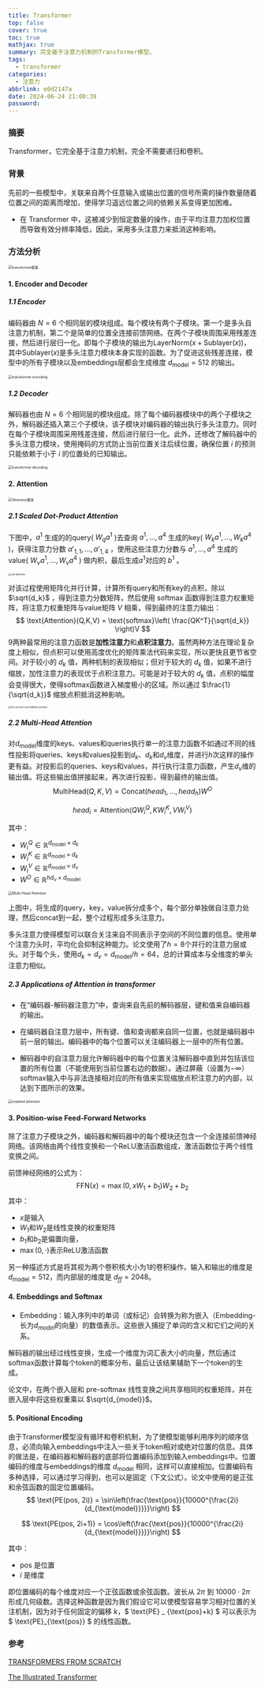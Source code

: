 ```yaml
---
title: Transformer
top: false
cover: true
toc: true
mathjax: true
summary: 完全基于注意力机制的Transformer模型。
tags:
  - transformer
categories:
  - 注意力
abbrlink: e0d2147a
date: 2024-06-24 21:00:39
password:
---
```


### 摘要

Transformer，它完全基于注意力机制，完全不需要递归和卷积。

### 背景

先前的一些模型中，关联来自两个任意输入或输出位置的信号所需的操作数量随着位置之间的距离而增加，使得学习遥远位置之间的依赖关系变得更加困难。

- 在 Transformer 中，这被减少到恒定数量的操作，由于平均注意力加权位置而导致有效分辨率降低，因此，采用多头注意力来抵消这种影响。

### 方法分析

<img src="./Transformer/image-20240625105026429.png" alt="transformer框架" style="zoom:50%;" />

#### 1. Encoder and Decoder

##### 1.1 Encoder

编码器由 $N = 6$ 个相同层的模块组成。每个模块有两个子模块。第一个是多头自注意力机制，第二个是简单的位置全连接前馈网络。在两个子模块周围采用残差连接，然后进行层归一化。即每个子模块的输出为$\text{LayerNorm}(x + \text{Sublayer}(x))$，其中$\text{Sublayer}(x)$是多头注意力模块本身实现的函数。为了促进这些残差连接，模型中的所有子模块以及embeddings层都会生成维度 $d_{\text{model}} = 512$ 的输出。

<img src="./transformer/transformer_decoding_1.gif" alt="transformer encoding" style="zoom: 50%;" />

##### 1.2 Decoder

解码器也由 $N = 6$ 个相同层的模块组成。除了每个编码器模块中的两个子模块之外，解码器还插入第三个子模块，该子模块对编码器的输出执行多头注意力。同时在每个子模块周围采用残差连接，然后进行层归一化。此外，还修改了解码器中的多头注意力模块，使用掩码的方式防止当前位置关注后续位置，确保位置 $i$ 的预测只能依赖于小于 $i$ 的位置处的已知输出。

<img src="./transformer/transformer_decoding_2.gif" alt="transformer decoding" style="zoom:50%;" />

#### 2. Attention

<img src="./Transformer/image-20240625114231562.png" alt="Attention模块" style="zoom:50%;" />

##### 2.1 Scaled Dot-Product Attention

下图中，$a^1$ 生成的的query( $W_qa^1$ )去查询 $a^1,\ldots,a^4$ 生成的key( $W_ka^1,\ldots,W_ka^4$ )，获得注意力分数 $\alpha' _ {1,1},\ldots,\alpha'_{1,4}$ ，使用这些注意力分数与 $a^1,\ldots,a^4$ 生成的value( $W_va^1,\ldots,W_va^4$ ) 做内积，最后生成$a^1$对应的 $b^1$ 。

<img src="./Transformer/image-20240625215332291.png" alt="self-attention" style="zoom: 33%;" />

对该过程使用矩阵化并行计算，计算所有query和所有key的点积，除以 $\sqrt{d_k}$ ，得到注意力分数矩阵，然后使用 softmax 函数得到注意力权重矩阵，将注意力权重矩阵与value矩阵 $V$ 相乘，得到最终的注意力输出：
$$
\text{Attention}(Q,K,V) = \text{softmax}\left( \frac{QK^T}{\sqrt{d_k}} \right)V
$$
9两种最常用的注意力函数是**加性注意力**和**点积注意力**。虽然两种方法在理论复杂度上相似，但点积可以使用高度优化的矩阵乘法代码来实现，所以更快且更节省空间。对于较小的 $d_k$ 值，两种机制的表现相似；但对于较大的 $d_k$ 值，如果不进行缩放，加性注意力的表现优于点积注意力。可能是对于较大的 $d_k$ 值，点积的幅度会变得很大，使得softmax函数进入梯度极小的区域。所以通过 $\frac{1}{\sqrt{d_k}}$ 缩放点积抵消这种影响。

<img src="./Transformer/image-20240626103530457.png" alt="Dot-product and Additive-product" style="zoom: 33%;" />

##### 2.2 Multi-Head Attention

对$d_{\text{model}}$维度的keys、values和queries执行单一的注意力函数不如通过不同的线性投影将queries、keys和values投影到$d_k$、$d_k$和$d_v$维度，并进行$h$次这样的操作更有益。对投影后的queries、keys和values，并行执行注意力函数，产生$d_v$维的输出值。将这些输出值拼接起来，再次进行投影，得到最终的输出值。
$$
\text{MultiHead}\left( Q,K,V \right) = \text{Concat} \left( head_{1},\ldots, head_{h}\right)W^O
$$

$$
head_i = \text{Attention} \left( QW_i^Q, KW_i^K, VW_i^V \right)
$$

其中：

- $W^Q_i \in \mathbb{R}^{d_{\text{model}} \times d_k}$
- $W^K_i \in \mathbb{R}^{d_{\text{model}} \times d_k}$
- $W^V_i \in \mathbb{R}^{d_{\text{model}} \times d_v}$
- $W^O \in \mathbb{R}^{h d_v \times d_{\text{model}}}$

<img src="./Transformer/image-20240625205655632.png" alt="Multi-Head Attention" style="zoom:50%;" />

上图中，将生成的query，key，value拆分成多个，每个部分单独做自注意力处理，然后concat到一起，整个过程形成多头注意力。

多头注意力使得模型可以联合关注来自不同表示子空间的不同位置的信息。使用单个注意力头时，平均化会抑制这种能力。论文使用了$h = 8$个并行的注意力层或头。对于每个头，使用$d_k = d_v = d_{\text{model}} / h = 64$，总的计算成本与全维度的单头注意力相似。

##### 2.3 Applications of Attention in transformer

- 在“编码器-解码器注意力”中，查询来自先前的解码器层，键和值来自编码器的输出。

- 在编码器自注意力层中，所有键、值和查询都来自同一位置，也就是编码器中前一层的输出。编码器中的每个位置可以关注编码器上一层中的所有位置。

- 解码器中的自注意力层允许解码器中的每个位置关注解码器中直到并包括该位置的所有位置（不能使用到当前位置右边的数据）。通过屏蔽（设置为$−\infty$）softmax输入中与非法连接相对应的所有值来实现缩放点积注意力的内部，以达到下图所示的效果。

<img src="./Transformer/image-20240625211054271.png" alt="masked attention" style="zoom:50%;" />

#### 3. Position-wise Feed-Forward Networks

除了注意力子模块之外，编码器和解码器中的每个模块还包含一个全连接前馈神经网络。该网络由两个线性变换和一个ReLU激活函数组成，激活函数位于两个线性变换之间。

前馈神经网络的公式为： 
$$
\text{FFN}(x) = \max(0, xW_1 + b_1)W_2 + b_2
$$
其中：

- $x$是输入
- $W_1$和$W_2$是线性变换的权重矩阵
- $b_1$和$b_2$是偏置向量，
- $\max(0, \cdot)$表示ReLU激活函数

另一种描述方式是将其视为两个卷积核大小为1的卷积操作。输入和输出的维度是 $d_{\text{model}} = 512$，而内部层的维度是 $d_{ff} = 2048$。

#### 4. Embeddings and Softmax

- Embedding：输入序列中的单词（或标记）会转换为称为嵌入（Embedding-长为$d_{model}$的向量）的数值表示。这些嵌入捕捉了单词的含义和它们之间的关系。

解码器的输出经过线性变换，生成一个维度为词汇表大小的向量，然后通过softmax函数计算每个token的概率分布，最后让该结果辅助下一个token的生成。

论文中，在两个嵌入层和 pre-softmax 线性变换之间共享相同的权重矩阵，并在嵌入层中将这些权重乘以 $\sqrt{d_{model}}$。

####  5. Positional Encoding

由于Transformer模型没有循环和卷积机制，为了使模型能够利用序列的顺序信息，必须向输入embeddings中注入一些关于token相对或绝对位置的信息。具体的做法是，在编码器和解码器的底部将位置编码添加到输入embeddings中。位置编码的维度与embeddings的维度 $d_{\text{model}}$ 相同，这样可以直接相加。位置编码有多种选择，可以通过学习得到，也可以是固定（下文公式）。论文中使用的是正弦和余弦函数的固定位置编码。
$$
\text{PE(pos, 2i)} = \sin\left(\frac{\text{pos}}{10000^{\frac{2i}{d_{\text{model}}}}}\right)
$$

$$
\text{PE(pos, 2i+1)} = \cos\left(\frac{\text{pos}}{10000^{\frac{2i}{d_{\text{model}}}}}\right)
$$

其中：

- $\text{pos}$ 是位置
- $i$ 是维度

即位置编码的每个维度对应一个正弦函数或余弦函数。波长从 $2\pi$ 到 $10000 \cdot 2\pi$ 形成几何级数。选择这种函数是因为我们假设它可以使模型容易学习相对位置的关注机制，因为对于任何固定的偏移 $k$，$ \text{PE} _ {\text{pos}+k} $ 可以表示为 $  \text{PE}_{\text{pos}}  $ 的线性函数。

### 参考

[TRANSFORMERS FROM SCRATCH](https://peterbloem.nl/blog/transformers)

[The Illustrated Transformer](https://jalammar.github.io/illustrated-transformer/)
